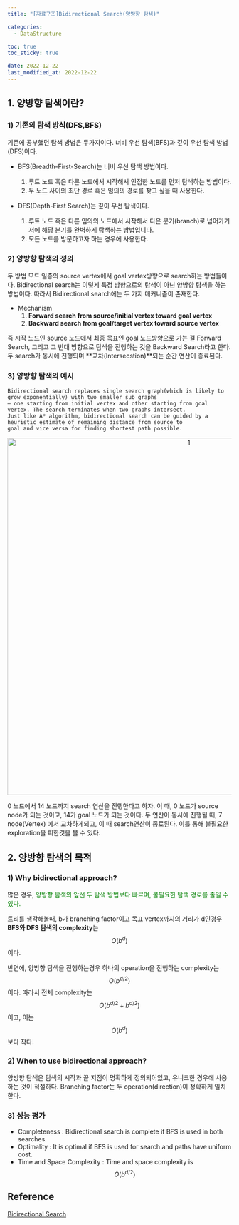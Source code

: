 ```yaml
---
title: "[자료구조]Bidirectional Search(양방향 탐색)"

categories: 
  - DataStructure

toc: true
toc_sticky: true

date: 2022-12-22
last_modified_at: 2022-12-22
---
```


##  1. 양방향 탐색이란?
### 1) 기존의 탐색 방식(DFS,BFS)
기존에 공부했던 탐색 방법은 두가지이다. 너비 우선 탐색(BFS)과 깊이 우선 탐색 방법(DFS)이다. 

- BFS(Breadth-First-Search)는 너비 우선 탐색 방법이다. 
  1. 루트 노드 혹은 다른 노드에서 시작해서 인접한 노드를 먼저 탐색하는 방법이다.
  2. 두 노드 사이의 최단 경로 혹은 임의의 경로를 찾고 싶을 때 사용한다.

- DFS(Depth-First Search)는 깊이 우선 탐색이다. 
  1. 루트 노드 혹은 다른 임의의 노드에서 시작해서 다은 분기(branch)로 넘어가기 저에 해당 분기를 완벽하게 탐색하는 방법입니다.
  2. 모든 노드를 방문하고자 하는 경우에 사용한다.

### 2) 양방향 탐색의 정의
두 방법 모드 일종의 source vertex에서 goal vertex방향으로 search하는 방법들이다. Bidirectional search는 이렇게 특정 방향으로의 탐색이 아닌 양방향 탐색을 하는 방법이다.
따라서 Bidirectional search에는 두 가지 매커니즘이 존재한다.
- Mechanism
  1. **Forward search from source/initial vertex toward goal vertex**
  2. **Backward search from goal/target vertex toward source vertex**

즉 시작 노드인 source 노드에서 최종 목표인 goal 노드방향으로 가는 걸 Forward Search, 그리고 그 반대 방향으로 탐색을 진행하는 것을 Backward Search라고 한다.
두 search가 동시에 진행되며 **교차(Intersecstion)**되는 순간 연산이 종료된다.




### 3) 양방향 탐색의 예시
```
Bidirectional search replaces single search graph(which is likely to grow exponentially) with two smaller sub graphs 
– one starting from initial vertex and other starting from goal vertex. The search terminates when two graphs intersect.
Just like A* algorithm, bidirectional search can be guided by a heuristic estimate of remaining distance from source to 
goal and vice versa for finding shortest path possible.
```
<p align="center">
<img width="800" alt="1" src="https://user-images.githubusercontent.com/111734605/208996458-1306ca6e-a645-4277-a89f-a05c969505df.png">
</p>
0 노드에서 14 노드까지 search 연산을 진행한다고 하자. 이 때, 0 노드가 source node가 되는 것이고, 14가 goal 노드가 되는 것이다. 두 연산이 동시에 진행될 때, 7 node(Vertex)
에서 교차하게되고, 이 때 search연산이 종료된다. 이를 통해 불필요한 exploration을 피한것을 볼 수 있다.

## 2. 양방향 탐색의 목적
### 1) Why bidirectional approach?
많은 경우, <span style = "color:green">양방향 탐색의 앞선 두 탐색 방법보다 빠르며, 불필요한 탐색 경로를 줄일 수 있다.</span>

트리를 생각해볼때, b가 branching factor이고 목표 vertex까지의 거리가 d인경우 **BFS와 DFS 탐색의 complexity**는 $$ O(b^d) $$이다.

반면에, 양방향 탐색을 진행하는경우 하나의 operation을 진행하는 complexity는 $$O(b^{d/2})$$이다. 따라서 전체 complexity는 $$O(b^{d/2} + b^{d/2})$$이고,
이는 $$O(b^d)$$보다 작다.

### 2) When to use bidirectional approach?
양방향 탐색은 탐색의 시작과 끝 지점이 명확하게 정의되어있고, 유니크한 경우에 사용하는 것이 적절하다. Branching factor는 두 operation(direction)이 정확하게 일치한다.

### 3) 성능 평가

- Completeness : Bidirectional search is complete if BFS is used in both searches.
- Optimality   : It is optimal if BFS is used for search and paths have uniform cost.
- Time and Space Complexity : Time and space complexity is $$O(b^{d/2})$$


## Reference
[Bidirectional Search](https://www.geeksforgeeks.org/bidirectional-search/)
